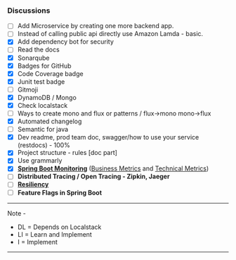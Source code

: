 ### Discussions

- [ ] Add Microservice by creating one more backend app.
- [ ] Instead of calling public api directly use Amazon Lamda - basic.
- [x] Add dependency bot for security
- [ ] Read the docs
- [x] Sonarqube
- [x] Badges for GitHub
- [x] Code Coverage badge
- [x] Junit test badge
- [ ] Gitmoji
- [x] DynamoDB / Mongo
- [x] Check localstack
- [ ] Ways to create mono and flux or patterns / flux->mono mono->flux
- [x] Automated changelog
- [ ] Semantic for java
- [x] Dev readme, prod team doc, swagger/how to use your service (restdocs) - 100%
- [x] Project structure - rules [doc part]
- [x] Use grammarly
- [x] **[Spring Boot Monitoring](https://medium.com/javarevisited/springboot-app-monitoring-with-grafana-prometheus-7c723f0dec15)** ([Business Metrics](https://docs.spring.io/spring-metrics/docs/current/public/prometheus)
  and [Technical Metrics]())
- [ ] **Distributed Tracing / Open Tracing - Zipkin, Jaeger**
- [ ] **[Resiliency](https://resilience4j.readme.io/)**
- [ ] **Feature Flags in Spring Boot**

--------------
Note -

- DL = Depends on Localstack
- LI = Learn and Implement
- I = Implement

-----------





